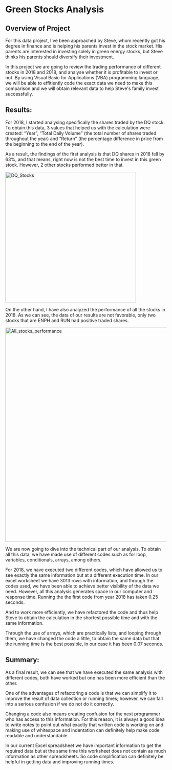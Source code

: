 # Green Stocks Analysis
## Overview of Project
For this data project, I've been approached by Steve, whom recently got his degree in finance and is helping his parents invest in the stock market. His parents are interested in investing solely in green energy stocks, but Steve thinks his parents should diversify their investment.

In this project we are going to review the trading performance of different stocks in 2018 and 2018, and analyse whether it is profitable to invest or not. By using Visual Basic for Applications (VBA) programming language, we will be able to effitiently code the exact data we need to make this comparison and we will obtain relevant data to help Steve's family invest successfully.


## Results: 

For 2018, I started analysing specifically the shares traded by the DQ stock. To obtain this data, 3 values that helped us with the calculation were created: “Year”, “Total Daily Volume” (the total number of shares traded throughout the year) and “Return” (the percentage difference in price from the beginning to the end of the year).

As a result, the findings of the first analysis is that DQ shares in 2018 fell by 63%, and that means, right now is not the best time to invest in this green stock. However, 2 other stocks performed better in that.

<img width="408" alt="DQ_Stocks" src="https://user-images.githubusercontent.com/112814924/194395615-20e29cf6-8dd7-4d71-8073-6c4c60a8ddc1.png">

On the other hand, I have also analyzed the performance of all the stocks in 2018. As we can see, the data of our results are not favorable, only two stocks that are ENPH and RUN had positive traded shares.

<img width="670" alt="All_stocks_performance" src="https://user-images.githubusercontent.com/112814924/194395642-c976913b-ed79-4fcc-85c3-eeecf9bc5b6c.png">

We are now going to dive into the technical part of our analysis. To obtain all this data, we have made use of different codes such as for loop, variables, conditionals, arrays, among others.

For 2018, we have executed two different codes, which have allowed us to see exactly the same information but at a different execution time. In our excel worksheet we have 3013 rows with information, and through the codes used, we have been able to achieve better visibility of the data we need. However, all this analysis generates space in our computer and response time.
Running the the first code from year 2018 has taken 0.25 seconds.



And to work more efficiently, we have refactored the code and thus help Steve to obtain the calculation in the shortest possible time and with the same information.

Through the use of arrays, which are practically lists, and looping through them, we have changed the code a little, to obtain the same data but that the running time is the best possible, in our case it has been 0.07 seconds.



## Summary:

As a final result, we can see that we have executed the same analysis with different codes, both have worked but one has been more efficient than the other.

One of the advantages of refactoring a code is that we can simplify it to improve the result of data collection or running times; however, we can fall into a serious confusion if we do not do it correctly.

Changing a code also means creating confusion for the next programmer who has access to this information. For this reason, it is always a good idea to write notes to point out what exactly that written code is working on and making use of whitespace and indentation can definitely help make code readable and understandable.

In our current Excel spreadsheet we have important information to get the required data but at the same time this worksheet does not contain as much information as other spreadsheets. So code simplification can definitely be helpful in getting data and improving running times.

